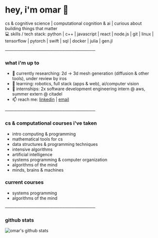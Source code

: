 # hey, i'm omar 👋

cs & cognitive science | computational cognition & ai | curious about building things that matter  
💻 skills / tech stack: python | c++ | javascript | react | node.js | git | linux | tensorflow | pytorch | swift | sql | docker | julia | gen.jl

──────────────────────────────

### what i'm up to
- 🔭 currently researching: 2d → 3d mesh generation (diffusion & other tools), under review by iros  
- 🌱 learning: robotics, full stack (apps & web), ai/computer vision  
- 💼 internships: 2x software development engineering intern @ aws, summer extern @ citadel  
- 📫 reach me: [linkedin](https://linkedin.com/in/yourprofile) | [email](mailto:omar.abdellall@yale.edu)

──────────────────────────────

### cs & computational courses i've taken
- intro computing & programming  
- mathematical tools for cs  
- data structures & programming techniques  
- intensive algorithms  
- artificial intelligence  
- systems programming & computer organization  
- algorithms of the mind  
- minds, brains & machines  

### current courses
- systems programming  
- algorithms of the mind  

──────────────────────────────

### github stats
![omar's github stats](https://github-readme-stats.vercel.app/api?username=omarabdellall&show_icons=true&theme=tokyonight)

